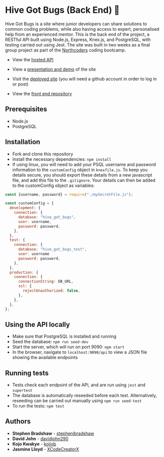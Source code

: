 # Hive Got Bugs (Back End) 🐛

Hive Got Bugs is a site where junior developers can share solutions to common coding problems, while also having access to expert, personalised help from an experienced mentor. This is the back end of the project, a RESTful API built using Node.js, Express, Knex.js, and PostgreSQL, with testing carried out using Jest. The site was built in two weeks as a final group project as part of the [Northcoders](https://www.northcoders.com/) coding bootcamp.

- View the [hosted API](https://hive-got-bugs.herokuapp.com/api/)

- View a [presentation and demo](https://www.youtube.com/watch?v=fFv-CJZnrbI) of the site

- Visit the [deployed site](https://hive-got-bugs.netlify.app/) (you will need a github account in order to log in or post)

- View the [front end repository](https://github.com/davidjohn290/hive-got-bugs-fe)

## Prerequisites

- Node.js
- PostgreSQL

## Installation

- Fork and clone this repository
- Install the necessary dependencies: `npm install`
- If using linux, you will need to add your PSQL username and password information to the `customConfig` object in `knexfile.js`. To keep you details secure, you should export these details from a new javascript file, and add this file to the `.gitignore`. Your details can then be added to the customConfig object as variables:

```javascript
const {username, password} = require("./mySecretFile.js");

const customConfig = {
  development: {
    connection: {
      database: "hive_got_bugs",
      user: username,
      password: password,
    },
  },
  test: {
    connection: {
      database: "hive_got_bugs_test",
      user: username
      password: password,
    },
  },
  production: {
    connection: {
      connectionString: DB_URL,
      ssl: {
        rejectUnauthorized: false,
      },
    },
  },
};
```

## Using the API locally

- Make sure that PostgreSQL is installed and running
- Seed the database: `npm run seed-dev`
- Start the server, which will run on port 9090: `npm start`
- In the browser, navigate to `localhost:9090/api` to view a JSON file showing the available endpoints

## Running tests

- Tests check each endpoint of the API, and are run using `jest` and `supertest`
- The database is automatically reseeded before each test. Alternatively, reseeding can be carried out manually using `npm run seed-test`
- To run the tests: `npm test`

## Authors

- **Stephen Bradshaw** - [stephenjbradshaw](https://github.com/stephenjbradshaw)
- **David John** - [davidjohn290](https://github.com/davidjohn290)
- **Kojo Kwakye** - [kojjob](https://github.com/kojjob)
- **Jasmine Lloyd** - [XCodeCreatorX](https://github.com/xcodecreatorx)
